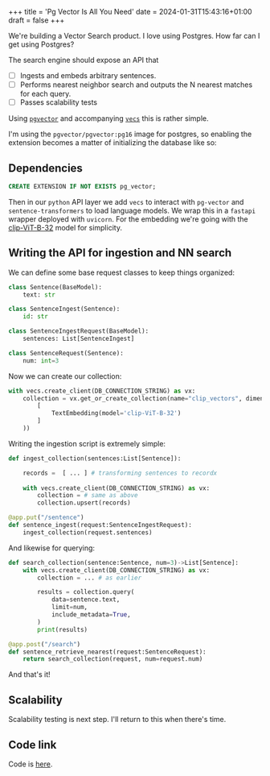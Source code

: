 +++
title = 'Pg Vector Is All You Need'
date = 2024-01-31T15:43:16+01:00
draft = false
+++

We're building a Vector Search product.
I love using Postgres.
How far can I get using Postgres?

The search engine should expose an API that

- [ ] Ingests and embeds arbitrary sentences.
- [ ] Performs nearest neighbor search and outputs the N nearest matches for each query.
- [ ] Passes scalability tests

Using [`pgvector`](https://github.com/pgvector/pgvector) and accompanying [`vecs`](https://pypi.org/project/vecs/) this is rather simple.

I'm using the `pgvector/pgvector:pg16` image for postgres, so enabling the extension becomes a matter of initializing the database like so:

## Dependencies

```sql
CREATE EXTENSION IF NOT EXISTS pg_vector;
```

Then in our `python` API layer we add `vecs` to interact with `pg-vector` and `sentence-transformers` to load language models.  We wrap this in a `fastapi` wrapper deployed with `uvicorn`. For the embedding we're going with the [clip-ViT-B-32](https://huggingface.co/sentence-transformers/clip-ViT-B-32) model for simplicity.

## Writing the API for ingestion and NN search

We can define some base request classes to keep things organized:

```python
class Sentence(BaseModel):
    text: str

class SentenceIngest(Sentence):
    id: str

class SentenceIngestRequest(BaseModel):
    sentences: List[SentenceIngest]

class SentenceRequest(Sentence):
    num: int=3
```

Now we can create our collection:

```python
with vecs.create_client(DB_CONNECTION_STRING) as vx:
    collection = vx.get_or_create_collection(name="clip_vectors", dimension=512, adapter=Adapter(
        [
            TextEmbedding(model='clip-ViT-B-32')
        ]
    ))
```

Writing the ingestion script is extremely simple:

```python
def ingest_collection(sentences:List[Sentence]):

    records =  [ ... ] # transforming sentences to recordx
    
    with vecs.create_client(DB_CONNECTION_STRING) as vx:
        collection = # same as above
        collection.upsert(records) 

@app.put("/sentence")
def sentence_ingest(request:SentenceIngestRequest):
    ingest_collection(request.sentences)

```

And likewise for querying:

```python
def search_collection(sentence:Sentence, num=3)->List[Sentence]:
    with vecs.create_client(DB_CONNECTION_STRING) as vx:
        collection = ... # as earlier

        results = collection.query(
            data=sentence.text,
            limit=num,
            include_metadata=True,
        )
        print(results)

@app.post("/search")
def sentence_retrieve_nearest(request:SentenceRequest):
    return search_collection(request, num=request.num)

```

And that's it!

## Scalability

Scalability testing is next step. I'll return to this when there's time.

## Code link

Code is [here](https://github.com/eembees/pg-vector-testing).
